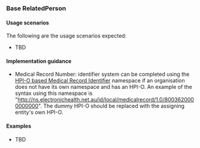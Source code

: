 ### Base RelatedPerson

#### Usage scenarios
The following are the usage scenarios expected:

* TBD


#### Implementation guidance
* Medical Record Number: identifier system can be completed using the [HPI-O based Medical Record Identifier](http://ns.electronichealth.net.au/id/local/provider/1.0) namespace if an organisation does not have its own namespace and has an HPI-O. An example of the syntax using this namespace is "http://ns.electronichealth.net.au/id/local/medicalrecord/1.0/8003620000000000". The dummy HPI-O should be replaced with the assigning entity's own HPI-O.

#### Examples
* TBD